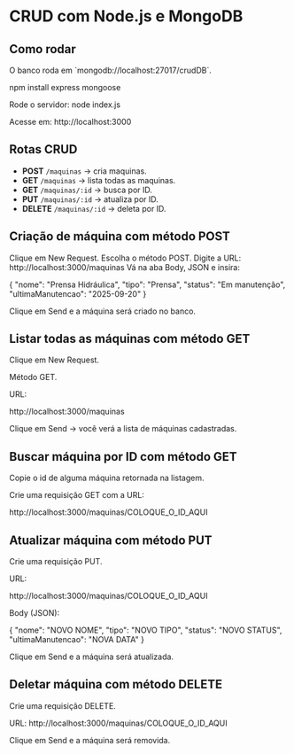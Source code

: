 # CRUD com Node.js e MongoDB

<h2>Como rodar</h2> 
O banco roda em `mongodb://localhost:27017/crudDB`.

npm install express mongoose

Rode o servidor:
node index.js

Acesse em:
http://localhost:3000

## Rotas CRUD

- **POST** `/maquinas` → cria maquinas.  
- **GET** `/maquinas` → lista todas as maquinas.  
- **GET** `/maquinas/:id` → busca por ID.  
- **PUT** `/maquinas/:id` → atualiza por ID.  
- **DELETE** `/maquinas/:id` → deleta por ID.  

## Criação de máquina com método POST
Clique em New Request.
Escolha o método POST.
Digite a URL: http://localhost:3000/maquinas
Vá na aba Body, JSON e insira:

{
  "nome": "Prensa Hidráulica",
  "tipo": "Prensa",
  "status": "Em manutenção",
  "ultimaManutencao": "2025-09-20"
}


Clique em Send e a máquina será criado no banco.

## Listar todas as máquinas com método GET

Clique em New Request.

Método GET.

URL:

http://localhost:3000/maquinas


Clique em Send → você verá a lista de máquinas cadastradas.

## Buscar máquina por ID com método GET

Copie o id de alguma máquina retornada na listagem.

Crie uma requisição GET com a URL:

http://localhost:3000/maquinas/COLOQUE_O_ID_AQUI

## Atualizar máquina com método PUT

Crie uma requisição PUT.

URL:

http://localhost:3000/maquinas/COLOQUE_O_ID_AQUI


Body (JSON):

{
  "nome": "NOVO NOME",
  "tipo": "NOVO TIPO",
  "status": "NOVO STATUS",
  "ultimaManutencao": "NOVA DATA"
}



Clique em Send e a máquina será atualizada.

## Deletar máquina com método DELETE

Crie uma requisição DELETE.

URL: http://localhost:3000/maquinas/COLOQUE_O_ID_AQUI


Clique em Send e a máquina será removida.

